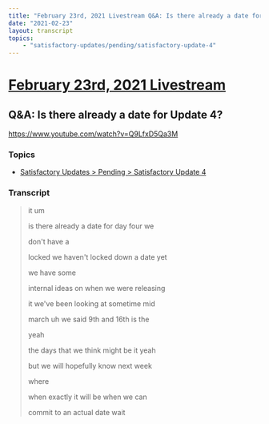 ```yaml
---
title: "February 23rd, 2021 Livestream Q&A: Is there already a date for Update 4?"
date: "2021-02-23"
layout: transcript
topics:
    - "satisfactory-updates/pending/satisfactory-update-4"
---
```

# [February 23rd, 2021 Livestream](../2021-02-23.md)
## Q&A: Is there already a date for Update 4?
https://www.youtube.com/watch?v=Q9LfxD5Qa3M

### Topics
* [Satisfactory Updates > Pending > Satisfactory Update 4](../topics/satisfactory-updates/pending/satisfactory-update-4.md)

### Transcript

> it um
>
> is there already a date for day four we
>
> don't have a
>
> locked we haven't locked down a date yet
>
> we have some
>
> internal ideas on when we were releasing
>
> it we've been looking at sometime mid
>
> march uh we said 9th and 16th is the
>
> yeah
>
> the days that we think might be it yeah
>
> but we will hopefully know next week
>
> where
>
> when exactly it will be when we can
>
> commit to an actual date wait
